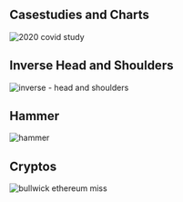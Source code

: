 ## Casestudies and Charts

![2020 covid study](https://user-images.githubusercontent.com/10590095/110268118-c5742300-7f86-11eb-8af1-a1db5e46f335.png)

## Inverse Head and Shoulders

![inverse - head and shoulders](https://user-images.githubusercontent.com/10590095/110268466-4a5f3c80-7f87-11eb-8388-20688e6f1080.png)

## Hammer

![hammer](https://user-images.githubusercontent.com/10590095/110268658-a88c1f80-7f87-11eb-8036-5f6b3f907678.png)

## Cryptos

![bullwick ethereum miss](https://user-images.githubusercontent.com/10590095/110268684-b5107800-7f87-11eb-9b0c-c694a585aa05.png)

